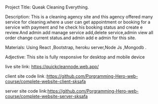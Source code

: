 Project Title: Queak Cleaning Everything.

Description: This is a cleaning agency site and this agency offered many service for cleaning.where a user can get appointment or booking for a service with payment and he check his booking status and create e review.And admin add manage service add,delete service,admin view all order change current status.and admin add e admin for this site.  

Materials: Using React ,Bootstrap, heroku server,Node Js ,Mongodb .

Adjective: This site is fully responsive for desktop and mobile device

live site link: https://quickcleannode.web.app/

client site code link :https://github.com/Porgramming-Hero-web-course/complete-website-client-sksafa

server site code link:https://github.com/Porgramming-Hero-web-course/complete-website-server-sksafa